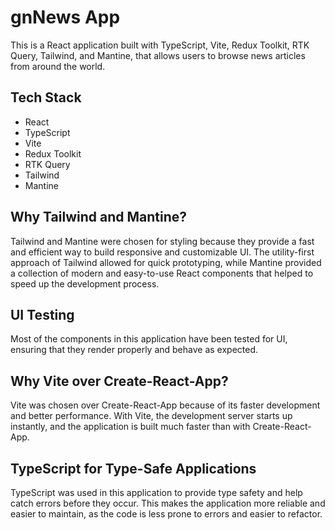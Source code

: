 # gnNews App

This is a React application built with TypeScript, Vite, Redux Toolkit, RTK Query, Tailwind, and Mantine, that allows users to browse news articles from around the world.

## Tech Stack

- React
- TypeScript
- Vite 
- Redux Toolkit 
- RTK Query 
- Tailwind 
- Mantine 

## Why Tailwind and Mantine?
Tailwind and Mantine were chosen for styling because they provide a fast and efficient way to build responsive and customizable UI. The utility-first approach of Tailwind allowed for quick prototyping, while Mantine provided a collection of modern and easy-to-use React components that helped to speed up the development process.

## UI Testing
Most of the components in this application have been tested for UI, ensuring that they render properly and behave as expected.

## Why Vite over Create-React-App?
Vite was chosen over Create-React-App because of its faster development and better performance. With Vite, the development server starts up instantly, and the application is built much faster than with Create-React-App.

## TypeScript for Type-Safe Applications
TypeScript was used in this application to provide type safety and help catch errors before they occur. This makes the application more reliable and easier to maintain, as the code is less prone to errors and easier to refactor.


